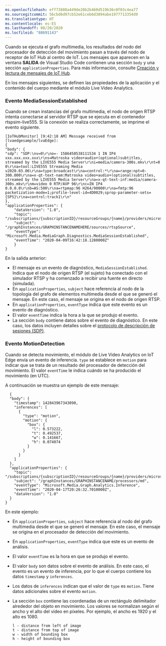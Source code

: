 ```yaml
---
ms.openlocfilehash: eff73888a449de20b2b460d519b36c0f03c4ea77
ms.sourcegitcommit: 56cbd6d97cb52e61ceb6d3894abe1977713354d9
ms.translationtype: HT
ms.contentlocale: es-ES
ms.lasthandoff: 08/20/2020
ms.locfileid: "88691143"
---
```

Cuando se ejecuta el grafo multimedia, los resultados del nodo del procesador de detección del movimiento pasan a través del nodo de receptor de IoT Hub al centro de IoT. Los mensajes que aparecen en la ventana **SALIDA** de Visual Studio Code contienen una sección `body` y una sección `applicationProperties`. Para más información, consulte [Creación y lectura de mensajes de IoT Hub](../../../../../iot-hub/iot-hub-devguide-messages-construct.md).

En los mensajes siguientes, se definen las propiedades de la aplicación y el contenido del cuerpo mediante el módulo Live Video Analytics.

### <a name="mediasessionestablished-event"></a>Evento MediaSessionEstablished

Cuando se crean instancias del grafo multimedia, el nodo de origen RTSP intenta conectarse al servidor RTSP que se ejecuta en el contenedor rtspsim-live555. Si la conexión se realiza correctamente, se imprime el evento siguiente.

```
[IoTHubMonitor] [9:42:18 AM] Message received from [lvaedgesample/lvaEdge]:  
{  
"body": {
"sdp": "SDP:\nv=0\r\no=- 1586450538111534 1 IN IP4 xxx.xxx.xxx.xxx\r\ns=Matroska video+audio+(optional)subtitles, streamed by the LIVE555 Media Server\r\ni=media/camera-300s.mkv\r\nt=0 0\r\na=tool:LIVE555 Streaming Media v2020.03.06\r\na=type:broadcast\r\na=control:*\r\na=range:npt=0-300.000\r\na=x-qt-text-nam:Matroska video+audio+(optional)subtitles, streamed by the LIVE555 Media Server\r\na=x-qt-text-inf:media/camera-300s.mkv\r\nm=video 0 RTP/AVP 96\r\nc=IN IP4 0.0.0.0\r\nb=AS:500\r\na=rtpmap:96 H264/90000\r\na=fmtp:96 packetization-mode=1;profile-level-id=4D0029;sprop-parameter-sets={SPS}\r\na=control:track1\r\n"  
},  
"applicationProperties": {  
    "dataVersion": "1.0",  
    "topic": "/subscriptions/{subscriptionID}/resourceGroups/{name}/providers/microsoft.media/mediaservices/hubname",  
    "subject": "/graphInstances/GRAPHINSTANCENAMEHERE/sources/rtspSource",  
    "eventType": "Microsoft.Media.MediaGraph.Diagnostics.MediaSessionEstablished",  
    "eventTime": "2020-04-09T16:42:18.1280000Z"  
    }  
}
```

En la salida anterior: 

* El mensaje es un evento de diagnóstico, `MediaSessionEstablished`. Indica que el nodo de origen RTSP (el sujeto) ha conectado con el simulador RTSP y ha comenzado a recibir una fuente en directo (simulada).
* En `applicationProperties`, `subject` hace referencia al nodo de la topología del grafo de elementos multimedia desde el que se generó el mensaje. En este caso, el mensaje se origina en el nodo de origen RTSP.
* En `applicationProperties`, `eventType` indica que este evento es un evento de diagnóstico.
* El valor `eventTime` indica la hora a la que se produjo el evento.
* La sección `body` contiene datos sobre el evento de diagnóstico. En este caso, los datos incluyen detalles sobre el [protocolo de descripción de sesiones (SDP)](https://en.wikipedia.org/wiki/Session_Description_Protocol).

### <a name="motiondetection-event"></a>Evento MotionDetection

Cuando se detecta movimiento, el módulo de Live Video Analytics on IoT Edge envía un evento de inferencia. `type` se establece en `motion` para indicar que se trata de un resultado del procesador de detección del movimiento. El valor `eventTime` le indica cuándo se ha producido el movimiento (en UTC). 

A continuación se muestra un ejemplo de este mensaje:

```
  {  
  "body": {  
    "timestamp": 142843967343090,
    "inferences": [  
      {  
        "type": "motion",  
        "motion": {  
          "box": {  
            "l": 0.573222,  
            "t": 0.492537,  
            "w": 0.141667,  
            "h": 0.074074  
          }  
        }  
      }  
    ]  
  },  
  "applicationProperties": {  
    "topic": "/subscriptions/{subscriptionID}/resourceGroups/{name}/providers/microsoft.media/mediaservices/hubname",  
    "subject": "/graphInstances/GRAPHINSTANCENAME/processors/md",  
    "eventType": "Microsoft.Media.Graph.Analytics.Inference",  
    "eventTime": "2020-04-17T20:26:32.7010000Z",
    "dataVersion": "1.0"  
  }  
}  
```

En este ejemplo: 

* En `applicationProperties`, `subject` hace referencia al nodo del grafo multimedia desde el que se generó el mensaje. En este caso, el mensaje se origina en el procesador de detección del movimiento.
* En `applicationProperties`, `eventType` indica que este es un evento de análisis.
* El valor `eventTime` es la hora en que se produjo el evento.
* El valor `body` son datos sobre el evento de análisis. En este caso, el evento es un evento de inferencia, por lo que el cuerpo contiene los datos `timestamp` y `inferences`.
* Los datos de `inferences` indican que el valor de `type` es `motion`. Tiene datos adicionales sobre el evento `motion`.
* La sección `box` contiene las coordenadas de un rectángulo delimitador alrededor del objeto en movimiento. Los valores se normalizan según el ancho y el alto del vídeo en píxeles. Por ejemplo, el ancho es 1920 y el alto es 1080.

    ```
    l - distance from left of image
    t - distance from top of image
    w - width of bounding box
    h - height of bounding box
    ```
